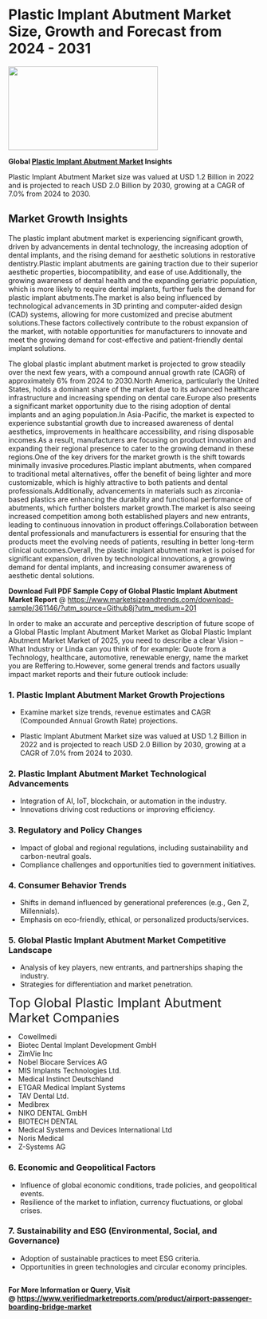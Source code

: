 <H1>Plastic Implant Abutment Market Size, Growth and Forecast from 2024 - 2031</H1><img class="aligncenter size-medium wp-image-584254" src="https://thirdeyenews.in/wp-content/uploads/2024/09/Global-Market-Research-300x168.jpeg" alt="" width="300" height="168" /><p><strong>Global&nbsp;<a href="https://www.marketsizeandtrends.com/download-sample/361146/?utm_source=Github8j?utm_medium=201">Plastic Implant Abutment Market</a> Insights</strong></p><p>Plastic Implant Abutment Market size was valued at USD 1.2 Billion in 2022 and is projected to reach USD 2.0 Billion by 2030, growing at a CAGR of 7.0% from 2024 to 2030.</p><p><h2>Market Growth Insights</h2> <p>The plastic implant abutment market is experiencing significant growth, driven by advancements in dental technology, the increasing adoption of dental implants, and the rising demand for aesthetic solutions in restorative dentistry.Plastic implant abutments are gaining traction due to their superior aesthetic properties, biocompatibility, and ease of use.Additionally, the growing awareness of dental health and the expanding geriatric population, which is more likely to require dental implants, further fuels the demand for plastic implant abutments.The market is also being influenced by technological advancements in 3D printing and computer-aided design (CAD) systems, allowing for more customized and precise abutment solutions.These factors collectively contribute to the robust expansion of the market, with notable opportunities for manufacturers to innovate and meet the growing demand for cost-effective and patient-friendly dental implant solutions.</p> <p>The global plastic implant abutment market is projected to grow steadily over the next few years, with a compound annual growth rate (CAGR) of approximately 6% from 2024 to 2030.North America, particularly the United States, holds a dominant share of the market due to its advanced healthcare infrastructure and increasing spending on dental care.Europe also presents a significant market opportunity due to the rising adoption of dental implants and an aging population.In Asia-Pacific, the market is expected to experience substantial growth due to increased awareness of dental aesthetics, improvements in healthcare accessibility, and rising disposable incomes.As a result, manufacturers are focusing on product innovation and expanding their regional presence to cater to the growing demand in these regions.One of the key drivers for the market growth is the shift towards minimally invasive procedures.Plastic implant abutments, when compared to traditional metal alternatives, offer the benefit of being lighter and more customizable, which is highly attractive to both patients and dental professionals.Additionally, advancements in materials such as zirconia-based plastics are enhancing the durability and functional performance of abutments, which further bolsters market growth.The market is also seeing increased competition among both established players and new entrants, leading to continuous innovation in product offerings.Collaboration between dental professionals and manufacturers is essential for ensuring that the products meet the evolving needs of patients, resulting in better long-term clinical outcomes.Overall, the plastic implant abutment market is poised for significant expansion, driven by technological innovations, a growing demand for dental implants, and increasing consumer awareness of aesthetic dental solutions.<p><span class=""><strong>Download Full PDF Sample Copy of Global Plastic Implant Abutment Market Report</strong> @ <a href="https://www.marketsizeandtrends.com/download-sample/361146/?utm_source=Github8j?utm_medium=201" target="_blank">https://www.marketsizeandtrends.com/download-sample/361146/?utm_source=Github8j?utm_medium=201</a></span></p><p>In order to make an accurate and perceptive description of future scope of a Global&nbsp;Plastic Implant Abutment Market Market as Global&nbsp;Plastic Implant Abutment Market Market of 2025, you need to describe a clear Vision &ndash; What Industry or Linda can you think of for example: Quote from a Technology, healthcare, automotive, renewable energy, name the market you are Reffering to.However, some general trends and factors usually impact market reports and their future outlook include:</p><h3>1.&nbsp;<strong>Plastic Implant Abutment Market Growth Projections</strong></h3><ul><li>Examine market size trends, revenue estimates and CAGR (Compounded Annual Growth Rate) projections.</li><li><p>Plastic Implant Abutment Market size was valued at USD 1.2 Billion in 2022 and is projected to reach USD 2.0 Billion by 2030, growing at a CAGR of 7.0% from 2024 to 2030.</p></li></ul><h3>2.&nbsp;<strong>Plastic Implant Abutment Market Technological Advancements</strong></h3><ul><li>Integration of AI, IoT, blockchain, or automation in the industry.</li><li>Innovations driving cost reductions or improving efficiency.</li></ul><h3>3.&nbsp;<strong>Regulatory and Policy Changes</strong></h3><ul><li>Impact of global and regional regulations, including sustainability and carbon-neutral goals.</li><li>Compliance challenges and opportunities tied to government initiatives.</li></ul><h3>4.&nbsp;<strong>Consumer Behavior Trends</strong></h3><ul><li>Shifts in demand influenced by generational preferences (e.g., Gen Z, Millennials).</li><li>Emphasis on eco-friendly, ethical, or personalized products/services.</li></ul><h3>5.&nbsp;<strong>Global Plastic Implant Abutment Market Competitive Landscape</strong></h3><ul><li>Analysis of key players, new entrants, and partnerships shaping the industry.</li><li>Strategies for differentiation and market penetration.</li></ul><p data-pm-slice="1 1 []"><span style="color: inherit; font-family: inherit; font-size: 25px;">Top Global Plastic Implant Abutment Market Companies</span></p><div class="" data-test-id=""><p><li>Cowellmedi</li><li> Biotec Dental Implant Development GmbH</li><li> ZimVie Inc</li><li> Nobel Biocare Services AG</li><li> MIS Implants Technologies Ltd.</li><li> Medical Instinct Deutschland</li><li> ETGAR Medical Implant Systems</li><li> TAV Dental Ltd.</li><li> Medibrex</li><li> NIKO DENTAL GmbH</li><li> BIOTECH DENTAL</li><li> Medical Systems and Devices International Ltd</li><li> Noris Medical</li><li> Z-Systems AG</li></p></div><h3>6.&nbsp;<strong>Economic and Geopolitical Factors</strong></h3><ul><li>Influence of global economic conditions, trade policies, and geopolitical events.</li><li>Resilience of the market to inflation, currency fluctuations, or global crises.</li></ul><h3>7.&nbsp;<strong>Sustainability and ESG (Environmental, Social, and Governance)</strong></h3><ul><li>Adoption of sustainable practices to meet ESG criteria.</li><li>Opportunities in green technologies and circular economy principles.</li></ul><h2><strong style="font-size: 14px;">For More Information or Query, Visit @&nbsp;</strong><a style="background-color: #ffffff; font-size: 14px;" href="https://www.marketsizeandtrends.com/report/plastic-implant-abutment-market/" target="_blank">https://www.verifiedmarketreports.com/product/airport-passenger-boarding-bridge-market</a></h2>